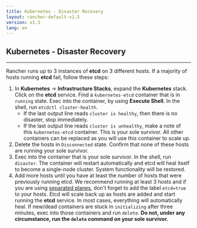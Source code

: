 ```yaml
---
title: Kubernetes - Disaster Recovery
layout: rancher-default-v1.5
version: v1.5
lang: en
---
```


## Kubernetes - Disaster Recovery
---

Rancher runs up to 3 instances of **etcd** on 3 different hosts. If a majority of hosts running **etcd** fail, follow these steps:

1. In **Kubernetes** -> **Infrastructure Stacks**, expand the **Kubernetes** stack. Click on the **etcd** service. Find a `kubernetes-etcd` container that is in `running` state. Exec into the container, by using **Execute Shell**. In the shell, run `etcdctl cluster-health`.
     * If the last output line reads `cluster is healthy`, then there is no disaster, stop immediately.
     * If the last output line reads `cluster is unhealthy`, make a note of this `kubernetes-etcd` container. This is your sole survivor. All other containers can be replaced as you will use this container to scale up.
2. Delete the hosts in `Disconnected` state. Confirm that none of these hosts are running your sole survivor.
3. Exec into the container that is your sole survivor. In the shell, run `disaster`. The container will restart automatically and etcd will heal itself to become a single-node cluster. System functionality will be restored.
4. Add more hosts until you have at least the number of hosts that were previously running etcd. We recommend running at least 3 hosts and if you are using [separated planes]({{site.baseurl}}/rancher/{{page.version}}/{{page.lang}}/kubernetes/resiliency-planes/#separated-planes), don't forget to add the label `etcd=true` to your hosts. Etcd will scale back up as hosts are added and start running the **etcd** service. In most cases, everything will automatically heal. If new/dead containers are stuck in `initializing` after three minutes, exec into those containers and run `delete`. **Do not, under any circumstance, run the `delete` command on your sole survivor.**

